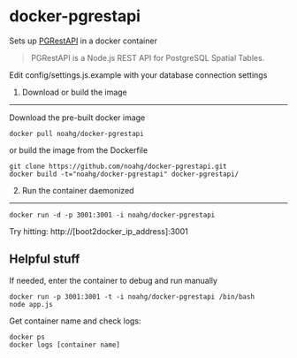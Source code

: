 docker-pgrestapi
================

Sets up [PGRestAPI](https://github.com/spatialdev/PGRestAPI) in a docker container

> PGRestAPI is a Node.js REST API for PostgreSQL Spatial Tables.

Edit config/settings.js.example with your database connection settings


1. Download or build the image
----------

Download the pre-built docker image

```
docker pull noahg/docker-pgrestapi
```

or build the image from the Dockerfile

```
git clone https://github.com/noahg/docker-pgrestapi.git
docker build -t="noahg/docker-pgrestapi" docker-pgrestapi/
```

2. Run the container daemonized
---------
```
docker run -d -p 3001:3001 -i noahg/docker-pgrestapi
```
Try hitting: http://[boot2docker_ip_address]:3001


Helpful stuff
--------
If needed, enter the container to debug and run manually
```
docker run -p 3001:3001 -t -i noahg/docker-pgrestapi /bin/bash
node app.js
```

Get container name and check logs:
```
docker ps
docker logs [container name]
```